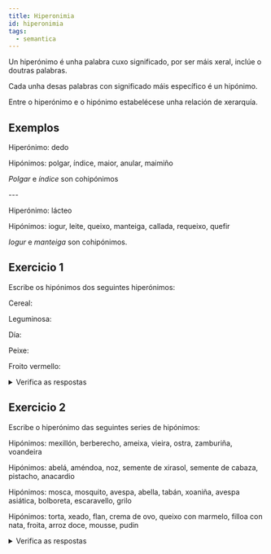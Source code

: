 ```yaml
---
title: Hiperonimia
id: hiperonimia
tags:
  - semantica
---
```

Un hiperónimo é unha palabra cuxo significado, por ser máis xeral, inclúe o doutras palabras.

Cada unha desas palabras con significado máis específico é un hipónimo.

Entre o hiperónimo e o hipónimo estabelécese unha relación de xerarquía.

## Exemplos

Hiperónimo: dedo

Hipónimos: polgar, índice, maior, anular, maimiño

*Polgar* e *índice* son cohipónimos

\---

Hiperónimo: lácteo

Hipónimos: iogur, leite, queixo, manteiga, callada, requeixo, quefir

*Iogur* e *manteiga* son cohipónimos.

## Exercicio 1

Escribe os hipónimos dos seguintes hiperónimos: 

Cereal:

Leguminosa:

Día:

Peixe:

Froito vermello: 

<details> <summary>Verifica as respostas</summary>

Hiperónimo: cereal

Hipónimos:  trigo, centeo, cebada ou orxo, avea, millo, espelta, arroz

\---

Hiperónimo: leguminosa

Hipónimos: lentella, garavanzo, chícharo, feixón verde, faba, tirabeque, soia

\---

Hiperónimo: día

Hipónimos: segunda feira, terza feira, cuarta feira, quinta feira, sexta feira, sábado, domingo

\---

Hiperónimo: peixe

Hipónimos: xarda, pescada, peixe sapo, sardiña, xurelo, robaliza, dourada, salmón, ollomol, rapante ou meiga

\---

Hiperónimo: froito vermello

Hipónimos: amorodo, framboesa, arando, grosella, amora ou mora, baga de goji

</details>

## Exercicio 2

Escribe o hiperónimo das seguintes series de hipónimos:

Hipónimos: mexillón, berberecho, ameixa, vieira, ostra, zamburiña, voandeira

Hipónimos: abelá, améndoa, noz, semente de xirasol, semente de cabaza, pistacho, anacardio

Hipónimos: mosca, mosquito, avespa, abella, tabán, xoaniña, avespa asiática, bolboreta, escaravello, grilo

Hipónimos: torta, xeado, flan, crema de ovo, queixo con marmelo, filloa con nata, froita, arroz doce, mousse, pudin

<details> <summary>Verifica as respostas</summary>

Hiperónimo: molusco

Hipónimos: mexillón, berberecho, ameixa, vieira, ostra, zamburiña, voandeira

\---

Hiperónimo: froito seco

Hipónimos: abelá, améndoa, noz, semente de xirasol, semente de cabaza, pistacho, anacardio

\---

Hiperónimo: insecto

Hipónimos: mosca, mosquito, avespa, abella, tabán, xoaniña, avespa asiática, bolboreta, escaravello, grilo

\---

Hiperónimo: sobremesa

Hipónimos: torta, xeado, flan, crema de ovo, queixo con marmelo, filloa con nata, froita, arroz doce, mousse, pudin